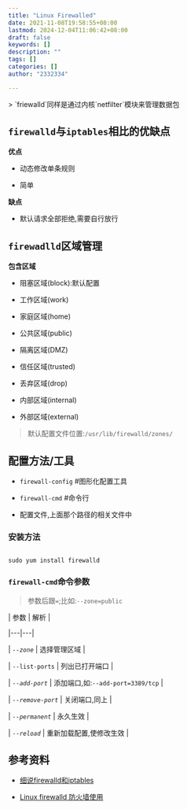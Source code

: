 ```yaml
---
title: "Linux Firewalled"
date: 2021-11-08T19:58:55+08:00
lastmod: 2024-12-04T11:06:42+08:00
draft: false
keywords: []
description: ""
tags: []
categories: []
author: "2332334"

---
```

<!--more-->

<!--markdown-->> `friewalld`同样是通过内核`netfilter`模块来管理数据包

## `firewalld`与`iptables`相比的优缺点

**优点**

+ 动态修改单条规则

+ 简单

**缺点**

+ 默认请求全部拒绝,需要自行放行

## `firewadlld`区域管理

**包含区域**

+ 阻塞区域(block):默认配置

+ 工作区域(work)

+ 家庭区域(home)

+ 公共区域(public)

+ 隔离区域(DMZ)

+ 信任区域(trusted)

+ 丢弃区域(drop)

+ 内部区域(internal)

+ 外部区域(external)

> 默认配置文件位置:`/usr/lib/firewalld/zones/`

## 配置方法/工具

+ `firewall-config` #图形化配置工具

+ `firewall-cmd` #命令行

+ 配置文件,上面那个路径的相关文件中

### 安装方法

```

sudo yum install firewalld 

```

### `firewall-cmd`命令参数

> 参数后跟`=`;比如:`--zone=public`

| 参数 | 解析 |

|---|---|

| *`--zone`* | 选择管理区域 |

| `--list-ports` | 列出已打开端口 |

| *`--add-port`* | 添加端口,如:`--add-port=3389/tcp` |

| *`--remove-port`* | 关闭端口,同上 |

| *`--permanent`* | 永久生效 |

| *`--reload`* | 重新加载配置,使修改生效 |

## 参考资料

+ [细说firewalld和iptables][1]

+ [Linux firewalld 防火墙使用][2]

  [1]:https://www.cnblogs.com/grimm/p/10345693.html

  [2]:https://blog.csdn.net/wangmx1993328/article/details/80738012
